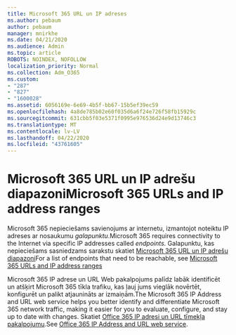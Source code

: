 ```yaml
---
title: Microsoft 365 URL un IP adreses
ms.author: pebaum
author: pebaum
manager: mnirkhe
ms.date: 04/21/2020
ms.audience: Admin
ms.topic: article
ROBOTS: NOINDEX, NOFOLLOW
localization_priority: Normal
ms.collection: Adm_O365
ms.custom:
- "287"
- "827"
- "1600028"
ms.assetid: 6056169e-6e69-4b5f-bb67-15b5ef39ec59
ms.openlocfilehash: 4a8de785b02e60f035d6a6f24e726f58fb15929c
ms.sourcegitcommit: 631cbb5f03e5371f0995e976536d24e9d13746c3
ms.translationtype: MT
ms.contentlocale: lv-LV
ms.lasthandoff: 04/22/2020
ms.locfileid: "43761605"
---
```

# <a name="microsoft-365-urls-and-ip-address-ranges"></a><span data-ttu-id="9253c-102">Microsoft 365 URL un IP adrešu diapazoni</span><span class="sxs-lookup"><span data-stu-id="9253c-102">Microsoft 365 URLs and IP address ranges</span></span>

<span data-ttu-id="9253c-103">Microsoft 365 nepieciešams savienojums ar internetu, izmantojot noteiktu IP adreses ar nosaukumu *galapunktu*.</span><span class="sxs-lookup"><span data-stu-id="9253c-103">Microsoft 365 requires connectivity to the Internet via specific IP addresses called *endpoints*.</span></span>
<span data-ttu-id="9253c-104">Galapunktu, kas nepieciešams sasniedzams sarakstu skatiet [Microsoft 365 URL un IP adrešu diapazoni](https://docs.microsoft.com/office365/enterprise/urls-and-ip-address-ranges)</span><span class="sxs-lookup"><span data-stu-id="9253c-104">For a list of endpoints that need to be reachable, see [Microsoft 365 URLs and IP address ranges](https://docs.microsoft.com/office365/enterprise/urls-and-ip-address-ranges)</span></span> 

<span data-ttu-id="9253c-105">Microsoft 365 IP adrese un URL Web pakalpojums palīdz labāk identificēt un atšķirt Microsoft 365 tīkla trafiku, kas ļauj jums vieglāk novērtēt, konfigurēt un palikt atjaunināts ar izmaiņām.</span><span class="sxs-lookup"><span data-stu-id="9253c-105">The Microsoft 365 IP Address and URL web service helps you better identify and differentiate Microsoft 365 network traffic, making it easier for you to evaluate, configure, and stay up to date with changes.</span></span> <span data-ttu-id="9253c-106">Skatiet [Office 365 IP adresi un URL tīmekļa pakalpojumu](https://docs.microsoft.com/office365/enterprise/office-365-ip-web-service).</span><span class="sxs-lookup"><span data-stu-id="9253c-106">See [Office 365 IP Address and URL web service](https://docs.microsoft.com/office365/enterprise/office-365-ip-web-service).</span></span>